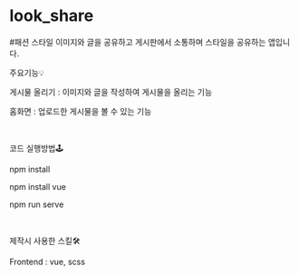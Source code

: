 # look_share
#패션 스타일 이미지와 글을 공유하고 게시판에서 소통하며 스타일을 공유하는 앱입니다.
<br>
<p>주요기능💡</p>
<p>게시물 올리기 : 이미지와 글을 작성하여 게시물을 올리는 기능</p>
<p>홈화면 : 업로드한 게시물을 볼 수 있는 기능</p>
<br>
<p>코드 실행방법🕹</p>
<p>npm install</p>
<p>npm install vue</p>
<p>npm run serve</p>
<br>
<p>제작시 사용한 스킬🛠</p>
<p>Frontend : vue, scss</p>
